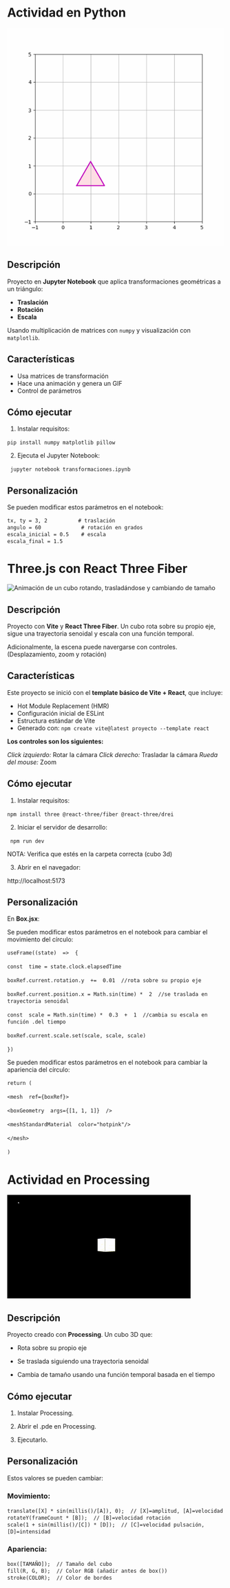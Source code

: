 # Actividad en Python

  ![Animación de un triángulo rotando, trasladándose y creciendo en tamaño](https://github.com/mafecala/compuvisual/blob/master/2025-04-15_taller1_transformaciones/python/animation.gif)

## Descripción
Proyecto en **Jupyter Notebook** que aplica transformaciones geométricas a un triángulo:
- **Traslación**
- **Rotación**  
- **Escala**

Usando multiplicación de matrices con `numpy` y visualización con `matplotlib`.

##  Características
- Usa matrices de transformación
- Hace una animación y genera un GIF
- Control de parámetros

## Cómo ejecutar

1.  Instalar requisitos:

`pip install numpy matplotlib pillow`    
    
2.  Ejecuta el Jupyter Notebook:

` jupyter notebook transformaciones.ipynb`

## Personalización

Se pueden modificar estos parámetros en el notebook:

    tx, ty = 3, 2          # traslación
    angulo = 60             # rotación en grados
    escala_inicial = 0.5    # escala
    escala_final = 1.5      

# Three.js con React Three Fiber

  ![Animación de un cubo rotando, trasladándose y cambiando de tamaño](https://github.com/mafecala/compuvisual/blob/master/2025-04-15_taller1_transformaciones/threejs/threejs-demostracion.gif)

## Descripción
Proyecto con **Vite** y **React Three Fiber**. Un cubo rota sobre su propio eje, sigue una trayectoria senoidal y escala con una función temporal. 

Adicionalmente, la escena puede navergarse con controles. (Desplazamiento, zoom y rotación)

##  Características
Este proyecto se inició con el **template básico de Vite + React**, que incluye:
- Hot Module Replacement (HMR)
- Configuración inicial de ESLint
- Estructura estándar de Vite
- Generado con:
` npm create vite@latest proyecto --template react `

**Los controles son los siguientes:**

*Click izquierdo:* Rotar la cámara
*Click derecho:* Trasladar la cámara
*Rueda del mouse:* Zoom

## Cómo ejecutar

1.  Instalar requisitos:

`npm install three @react-three/fiber @react-three/drei`    

2.  Iniciar el servidor de desarrollo:

`  npm run dev ` 

NOTA: Verifica que estés en la carpeta correcta (cubo 3d)
    
3.  Abrir en el navegador:
  
 http://localhost:5173

## Personalización

En **Box.jsx**:

Se pueden modificar estos parámetros en el notebook para cambiar el movimiento del círculo:

    useFrame((state)  =>  {
    
    const  time = state.clock.elapsedTime
    
    boxRef.current.rotation.y  +=  0.01  //rota sobre su propio eje
    
    boxRef.current.position.x = Math.sin(time) *  2  //se traslada en trayectoria senoidal
    
    const  scale = Math.sin(time) *  0.3  +  1  //cambia su escala en función .del tiempo
    
    boxRef.current.scale.set(scale, scale, scale)
    
    })    
Se pueden modificar estos parámetros en el notebook para cambiar la apariencia del círculo:

    return (
    
    <mesh  ref={boxRef}>
    
    <boxGeometry  args={[1, 1, 1]}  />
    
    <meshStandardMaterial  color="hotpink"/>
    
    </mesh>
    
    )
    
# Actividad en Processing

  ![Animación de un cubo rotando, trasladándose y cambiando de tamaño](https://github.com/mafecala/compuvisual/blob/master/2025-04-15_taller1_transformaciones/processing/demo-cubo.gif?raw=true)

## Descripción

Proyecto creado con  **Processing**. Un cubo 3D que:

-   Rota sobre su propio eje
    
-   Se traslada siguiendo una trayectoria senoidal
    
-   Cambia de tamaño usando una función temporal basada en el tiempo

## Cómo ejecutar

1.  Instalar Processing.

2.  Abrir el .pde en Processing.
    
3.  Ejecutarlo.

## Personalización

Estos valores se pueden cambiar:

### Movimiento:

    translate([X] * sin(millis()/[A]), 0);  // [X]=amplitud, [A]=velocidad
    rotateY(frameCount * [B]);  // [B]=velocidad rotación
    scale(1 + sin(millis()/[C]) * [D]);  // [C]=velocidad pulsación, [D]=intensidad

### Apariencia:

    box([TAMAÑO]);  // Tamaño del cubo
    fill(R, G, B);  // Color RGB (añadir antes de box())
    stroke(COLOR);  // Color de bordes
